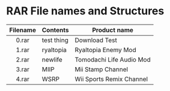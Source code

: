 # RAR File names and Structures

| Filename  | Contents   | Product name             |
| :-------: | ---------- | ------------------------ |
| 0.rar     | test thing | Download Test            |
| 1.rar     | ryaltopia  | Ryaltopia Enemy Mod      |
| 2.rar     | newlife    | Tomodachi Life Audio Mod |
| 3.rar     | MIIP       | Mii Stamp Channel        |
| 4.rar     | WSRP       | Wii Sports Remix Channel |